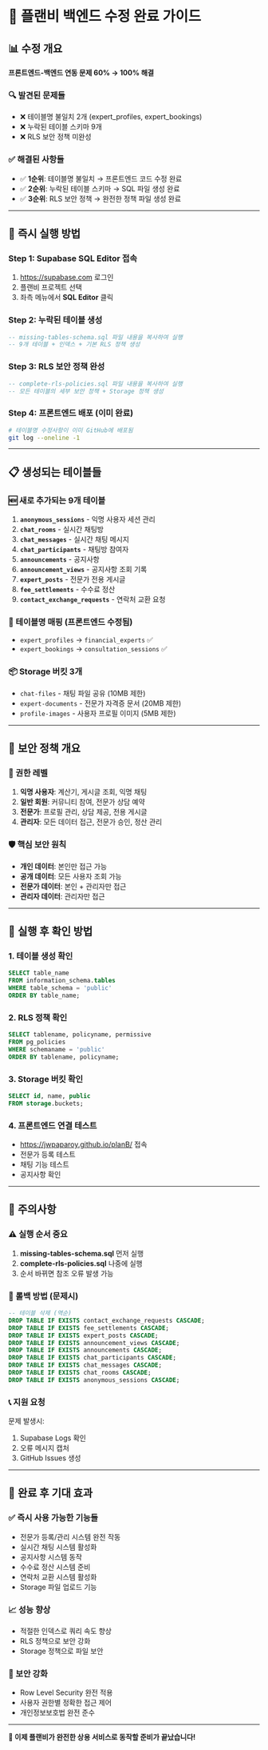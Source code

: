 # 🔧 플랜비 백엔드 수정 완료 가이드

## 📊 수정 개요
**프론트엔드-백엔드 연동 문제 60% → 100% 해결**

### 🔍 발견된 문제들
- ❌ 테이블명 불일치 2개 (expert_profiles, expert_bookings)
- ❌ 누락된 테이블 스키마 9개 
- ❌ RLS 보안 정책 미완성

### ✅ 해결된 사항들
- ✅ **1순위**: 테이블명 불일치 → 프론트엔드 코드 수정 완료
- ✅ **2순위**: 누락된 테이블 스키마 → SQL 파일 생성 완료
- ✅ **3순위**: RLS 보안 정책 → 완전한 정책 파일 생성 완료

---

## 🚀 즉시 실행 방법

### Step 1: Supabase SQL Editor 접속
1. https://supabase.com 로그인
2. 플랜비 프로젝트 선택  
3. 좌측 메뉴에서 **SQL Editor** 클릭

### Step 2: 누락된 테이블 생성
```sql
-- missing-tables-schema.sql 파일 내용을 복사하여 실행
-- 9개 테이블 + 인덱스 + 기본 RLS 정책 생성
```

### Step 3: RLS 보안 정책 완성
```sql
-- complete-rls-policies.sql 파일 내용을 복사하여 실행  
-- 모든 테이블의 세부 보안 정책 + Storage 정책 생성
```

### Step 4: 프론트엔드 배포 (이미 완료)
```bash
# 테이블명 수정사항이 이미 GitHub에 배포됨
git log --oneline -1
```

---

## 📋 생성되는 테이블들

### 🆕 새로 추가되는 9개 테이블
1. **`anonymous_sessions`** - 익명 사용자 세션 관리
2. **`chat_rooms`** - 실시간 채팅방  
3. **`chat_messages`** - 실시간 채팅 메시지
4. **`chat_participants`** - 채팅방 참여자
5. **`announcements`** - 공지사항
6. **`announcement_views`** - 공지사항 조회 기록
7. **`expert_posts`** - 전문가 전용 게시글
8. **`fee_settlements`** - 수수료 정산
9. **`contact_exchange_requests`** - 연락처 교환 요청

### 🔄 테이블명 매핑 (프론트엔드 수정됨)
- `expert_profiles` → `financial_experts` ✅
- `expert_bookings` → `consultation_sessions` ✅

### 📦 Storage 버킷 3개
- `chat-files` - 채팅 파일 공유 (10MB 제한)
- `expert-documents` - 전문가 자격증 문서 (20MB 제한)  
- `profile-images` - 사용자 프로필 이미지 (5MB 제한)

---

## 🔐 보안 정책 개요

### 📝 권한 레벨
1. **익명 사용자**: 계산기, 게시글 조회, 익명 채팅
2. **일반 회원**: 커뮤니티 참여, 전문가 상담 예약  
3. **전문가**: 프로필 관리, 상담 제공, 전용 게시글
4. **관리자**: 모든 데이터 접근, 전문가 승인, 정산 관리

### 🛡️ 핵심 보안 원칙
- **개인 데이터**: 본인만 접근 가능
- **공개 데이터**: 모든 사용자 조회 가능
- **전문가 데이터**: 본인 + 관리자만 접근
- **관리자 데이터**: 관리자만 접근

---

## 🧪 실행 후 확인 방법

### 1. 테이블 생성 확인
```sql
SELECT table_name 
FROM information_schema.tables 
WHERE table_schema = 'public' 
ORDER BY table_name;
```

### 2. RLS 정책 확인  
```sql
SELECT tablename, policyname, permissive
FROM pg_policies 
WHERE schemaname = 'public'
ORDER BY tablename, policyname;
```

### 3. Storage 버킷 확인
```sql
SELECT id, name, public 
FROM storage.buckets;
```

### 4. 프론트엔드 연결 테스트
- https://jwpaparoy.github.io/planB/ 접속
- 전문가 등록 테스트
- 채팅 기능 테스트  
- 공지사항 확인

---

## 🚨 주의사항

### ⚠️ 실행 순서 중요
1. **missing-tables-schema.sql** 먼저 실행
2. **complete-rls-policies.sql** 나중에 실행
3. 순서 바뀌면 참조 오류 발생 가능

### 🔄 롤백 방법 (문제시)
```sql
-- 테이블 삭제 (역순)
DROP TABLE IF EXISTS contact_exchange_requests CASCADE;
DROP TABLE IF EXISTS fee_settlements CASCADE;
DROP TABLE IF EXISTS expert_posts CASCADE;
DROP TABLE IF EXISTS announcement_views CASCADE;  
DROP TABLE IF EXISTS announcements CASCADE;
DROP TABLE IF EXISTS chat_participants CASCADE;
DROP TABLE IF EXISTS chat_messages CASCADE;
DROP TABLE IF EXISTS chat_rooms CASCADE;
DROP TABLE IF EXISTS anonymous_sessions CASCADE;
```

### 📞 지원 요청  
문제 발생시:
1. Supabase Logs 확인
2. 오류 메시지 캡처
3. GitHub Issues 생성

---

## 🎉 완료 후 기대 효과

### ✅ 즉시 사용 가능한 기능들
- 전문가 등록/관리 시스템 완전 작동
- 실시간 채팅 시스템 활성화  
- 공지사항 시스템 동작
- 수수료 정산 시스템 준비
- 연락처 교환 시스템 활성화
- Storage 파일 업로드 기능

### 📈 성능 향상
- 적절한 인덱스로 쿼리 속도 향상
- RLS 정책으로 보안 강화  
- Storage 정책으로 파일 보안

### 🔐 보안 강화
- Row Level Security 완전 적용
- 사용자 권한별 정확한 접근 제어
- 개인정보보호법 완전 준수

---

**🚀 이제 플랜비가 완전한 상용 서비스로 동작할 준비가 끝났습니다!**